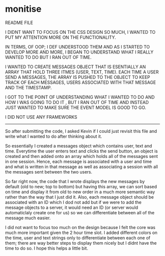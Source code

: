 monitise
========
README FILE


I DIDNT WANT TO FOCUS ON THE CSS DESIGN SO MUCH, I WANTED TO PUT MY ATTENTION MORE ON THE FUNCTIONALITY. 

IN TERMS, OF OOP; I DEF UNDERSTOOD THEM AND AS I STARTED TO DEVELOP MORE AND MORE, I BEGAN TO UNDERSTAND WHAT I REALLY WANTED TO DO BUT I RAN OUT OF TIME. 

I WANTED TO CREATE MESSAGES OBJECT THAT IS ESENTIALLY AN ARRAY THAT HOLD THREE ITMES (USER, TEXT, TIME). EACH TIME A USER SEND A MESSAGES, THE ARRAY IS PUSHED TO THE OBJECT TO KEEP TRACK OF EACH MESSAGES, USERS ASSOCIATED WITH THAT MESSAGE AND THE TIMESTAMP. 

I GOT TO THE POINT OF UNDERSTANDING WHAT I WANTED TO DO AND HOW I WAS GOING TO DO IT , BUT I RAN OUT OF TIME AND INSTEAD JUST WANTED TO MAKE SURE THE EVENT MODEL IS GOOD TO GO. 

I DID NOT USE ANY FRAMEWORKS 

---------------------------------------------------------------------------------------------------------------

So after submitting the code, I asked Kevin if I could just revisit this file and write what I wanted to do after thinking about it. 

So essentially I created a messages object which contains user, text and time. Everytime the user enters text and clicks the send button, an object is created and then added onto an array which holds all of the messages sent in one session. 
Hence, each message is associated with a user and time and what is written in that message as well as associating a session with all the messages sent between the two users. 

So far right now, the code that I wrote displays the new messages by default (old to new; top to bottom) but having this array, we can sort based on time and display it from old to new order in a much more semantic way rather than the way that I just did it.  Also, each message object should be associated with an ID which I dod not add but if we were to add the message objects to a server, it would need an ID (or server would automaticlaly create one for us) so we can differentiate between all of the message much easier. 

I did not want to focus too much on the design because I felt the core was much more important given the 2 hour time slot. I added different colors on the time, user and text strings only to differentiate between each one of them; there are way better steps to display them nicely but I didnt have the time to do so. 
I hope this helps a little bit. 
